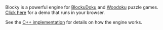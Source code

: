 Blocky is a powerful engine for [BlockuDoku](https://play.google.com/store/apps/details?id=com.easybrain.block.puzzle.games) and [Woodoku](https://play.google.com/store/apps/details?id=com.tripledot.woodoku&hl=en_CA&gl=US) puzzle games. [Click here](https://gary-z.github.io/blocky/) for a demo that runs in your browser.

See the [C++ implementation](https://github.com/gary-z/blockudoku-ai#readme) for details on how the engine works.
